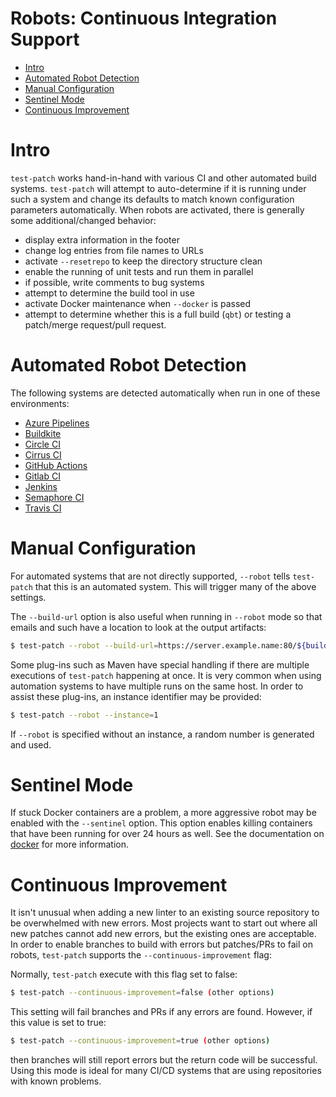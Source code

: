 <!---
  Licensed to the Apache Software Foundation (ASF) under one
  or more contributor license agreements.  See the NOTICE file
  distributed with this work for additional information
  regarding copyright ownership.  The ASF licenses this file
  to you under the Apache License, Version 2.0 (the
  "License"); you may not use this file except in compliance
  with the License.  You may obtain a copy of the License at

    http://www.apache.org/licenses/LICENSE-2.0

  Unless required by applicable law or agreed to in writing,
  software distributed under the License is distributed on an
  "AS IS" BASIS, WITHOUT WARRANTIES OR CONDITIONS OF ANY
  KIND, either express or implied.  See the License for the
  specific language governing permissions and limitations
  under the License.
-->

# Robots: Continuous Integration Support

<!-- MarkdownTOC levels="1,2" autolink="true" indent="  " bullets="*" bracket="round" -->

* [Intro](#intro)
* [Automated Robot Detection](#automated-robot-detection)
* [Manual Configuration](#manual-configuration)
* [Sentinel Mode](#sentinel-mode)
* [Continuous Improvement](#continuous-improvement)

<!-- /MarkdownTOC -->

# Intro

`test-patch` works hand-in-hand with various CI and other automated build systems.  `test-patch` will attempt to auto-determine if it is running under such a system and change its defaults to match known configuration parameters automatically. When robots are activated, there is generally some additional/changed behavior:

* display extra information in the footer
* change log entries from file names to URLs
* activate `--resetrepo` to keep the directory structure clean
* enable the running of unit tests and run them in parallel
* if possible, write comments to bug systems
* attempt to determine the build tool in use
* activate Docker maintenance when `--docker` is passed
* attempt to determine whether this is a full build (`qbt`) or testing a patch/merge request/pull request.

# Automated Robot Detection

The following systems are detected automatically when run in one of these environments:

* [Azure Pipelines](azurepipelines)
* [Buildkite](buildkite)
* [Circle CI](circleci)
* [Cirrus CI](cirrusci)
* [GitHub Actions](githubactions)
* [Gitlab CI](gitlabci)
* [Jenkins](jenkins)
* [Semaphore CI](semaphoreci)
* [Travis CI](travisci)

# Manual Configuration

For automated systems that are not directly supported, `--robot` tells `test-patch` that this is an automated system.  This will trigger many of the above settings.

The `--build-url` option is also useful when running in `--robot` mode so that emails and such
have a location to look at the output artifacts:

```bash
$ test-patch --robot --build-url=https://server.example.name:80/${buildnumber}/
```

Some plug-ins such as Maven have special handling if there are multiple executions of `test-patch` happening at once.  It is very common when using automation systems to have multiple runs on the same host. In order to assist these plug-ins, an instance identifier may be provided:

```bash
$ test-patch --robot --instance=1
```

If `--robot` is specified without an instance, a random number is generated and used.

# Sentinel Mode

If stuck Docker containers are a problem, a more aggressive robot may be enabled with the `--sentinel` option.  This option
enables killing containers that have been running for over 24 hours as well. See the documentation on [docker](../docker)
for more information.

# Continuous Improvement

It isn't unusual when adding a new linter to an existing source repository to be overwhelmed with new errors.
Most projects want to start out where all new patches cannot add new errors, but the existing ones are
acceptable.  In order to enable branches to build with errors but patches/PRs to fail on robots,
`test-patch` supports the `--continuous-improvement` flag:

Normally, `test-patch` execute with this flag set to false:

```bash
$ test-patch --continuous-improvement=false (other options)
```

This setting will fail branches and PRs if any errors are found. However, if this value is set to true:

```bash
$ test-patch --continuous-improvement=true (other options)
```

then branches will still report errors but the return code will be successful.  Using this mode is ideal for
many CI/CD systems that are using repositories with known problems.
